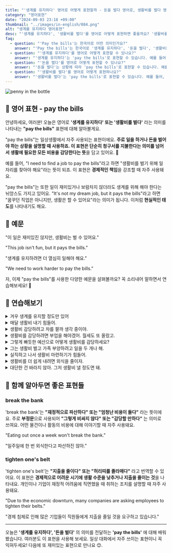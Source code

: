 ```yaml
---
title: "'생계를 유지하다' 영어로 어떻게 표현할까 - 돈을 벌다 영어로, 생활비를 벌다 영어로"
category: "영어표현"
date: "2024-09-03 23:18 +09:00"
thumbnail: "../images/in-english/084.png"
alt: "생계를 유지하다 영어표현"
desc: "'생계를 유지하다', '생활비를 벌다'를 영어로 어떻게 표현하면 좋을까요? '생활비를 벌기 위해 일자리를 찾아야 해요', '꿈꾸던 직업은 아니지만, 생활은 할 수 있어요' 등을 영어로 표현하는 법을 배워봅시다. 다양한 예문을 통해서 연습하고 본인의 표현으로 만들어 보세요."
faq:
  - question: "'Pay the bills'는 한국어로 어떤 의미인가요?"
    answer: "'Pay the bills'는 한국어로 '생계를 유지하다', '돈을 벌다', '생활비를 벌다', '생계를 꾸리다' 등으로 번역될 수 있습니다."
  - question: "'생계를 유지하다'를 영어로 어떻게 표현할 수 있나요?"
    answer: "'생계를 유지하다'는 'pay the bills'로 표현할 수 있습니다. 예를 들어, '생계를 유지하려면 더 열심히 일해야 해요'는 'We need to work harder to pay the bills'로 말할 수 있습니다."
  - question: "'돈을 벌다'를 영어로 어떻게 표현할 수 있나요?"
    answer: "'돈을 벌다'는 상황에 따라 'pay the bills'로 표현할 수 있습니다. 예를 들어, '생활비를 벌기 위해 일자리를 찾아야 해요'는 'I need to find a job to pay the bills'로 말할 수 있습니다."
  - question: "'생활비를 벌다'를 영어로 어떻게 표현하나요?"
    answer: "'생활비를 벌다'는 'pay the bills'로 표현할 수 있습니다. 예를 들어, '이 일은 재미있진 않지만, 생활비는 벌 수 있어요'는 'This job isn't fun, but it pays the bills'로 말할 수 있습니다."
---
```


![penny in the bottle](../images/in-english/084-1.avif)

## 🌟 영어 표현 - pay the bills

안녕하세요, 여러분! 오늘은 영어로 **'생계를 유지하다' 또는 '생활비를 벌다'** 라는 의미를 나타내는 **"pay the bills"** 표현에 대해 알아볼게요.

"pay the bills"는 일상생활에서 자주 사용되는 표현이에요. **주로 일을 하거나 돈을 벌어야 하는 상황을 설명할 때 사용하죠. 이 표현은 단순히 청구서를 지불한다는 의미를 넘어서 생활에 필요한 모든 비용을 감당한다는 뜻**을 담고 있어요. 💼

예를 들어, "I need to find a job to pay the bills"라고 하면 "생활비를 벌기 위해 일자리를 찾아야 해요"라는 뜻이 되죠. 이 표현은 **경제적인 책임**을 강조할 때 자주 사용돼요.

"pay the bills"는 또한 일이 재미있거나 보람차지 않더라도 생계를 위해 해야 한다는 뉘앙스도 가지고 있어요. "It's not my dream job, but it pays the bills"라고 하면 "꿈꾸던 직업은 아니지만, 생활은 할 수 있어요"라는 의미가 됩니다. 이처럼 **현실적인 태도**를 나타내기도 해요.

<script async src="https://pagead2.googlesyndication.com/pagead/js/adsbygoogle.js?client=ca-pub-1465612013356152"
     crossorigin="anonymous"></script>
<!-- engple-horizontal-ad -->

<ins class="adsbygoogle"
     style="display:block"
     data-ad-client="ca-pub-1465612013356152"
     data-ad-slot="2106896038"
     data-ad-format="auto"
     data-full-width-responsive="true"></ins>

<script>
     (adsbygoogle = window.adsbygoogle || []).push({});
</script>

## 📖 예문

"이 일은 재미있진 않지만, 생활비는 벌 수 있어요."

"This job isn't fun, but it pays the bills."

"생계를 유지하려면 더 열심히 일해야 해요."

"We need to work harder to pay the bills."

자, 이제 "pay the bills"를 사용한 다양한 예문을 살펴볼까요? 꼭 소리내어 말하면서 연습해보세요! 🚀

## 💬 연습해보기

<details>
<summary>겨우 생계를 유지할 정도만 있어</summary>
<span>We <a href="/blog/in-english/078.barely/">barely</a> have enough to pay the bills.</span>
</details>

<details>
<summary>매달 생활비 내기 힘들어.</summary>
<span>It's tough to pay the bills every month.</span>
</details>

<details>
<summary>생활비 감당하려고 차를 팔까 생각 중이야.</summary>
<span>I'm thinking of selling my car to help pay the bills.</span>
</details>

<details>
<summary>생활비를 감당하려면 부업을 해야겠어. 월세도 또 올랐고.</summary>
<span>I need to get a second job to pay the bills. Rent's gone up again.</span>
</details>

<details>
<summary>그렇게 빠듯한 예산으로 어떻게 생활비를 감당하세요?</summary>
<span>How do you <a href="/blog/in-english/175.manage-to/">manage to</a> pay the bills on such a tight budget?</span>
</details>

<details>
<summary>그는 생활비 벌고 가족 부양하려고 일을 두 개나 해.</summary>
<span>He's working two jobs just to pay the bills and support his family.</span>
</details>

<details>
<summary>실직하고 나서 생활비 마련하기가 힘들어.</summary>
<span>After losing my job, I'm <a href="/blog/잘-안돼-영어표현/">struggling to</a> pay the bills.</span>
</details>

<details>
<summary>생활비를 더 쉽게 내려면 외식을 줄이자.</summary>
<span>Let's <a href="/blog/in-english/059.cut-back-on/">cut back on</a> eating out so we can pay the bills more easily.</span>
</details>

<details>
<summary>대단한 건 바라지 않아. 그저 생활비 낼 정도면 돼.</summary>
<span>I'm not <a href="/blog/in-english/125.ask-for/">asking for</a> much, just enough to pay the bills.</span>
</details>

## 🤝 함께 알아두면 좋은 표현들

### break the bank

'break the bank'는 **"재정적으로 파산하다" 또는 "엄청난 비용이 들다"** 라는 뜻이에요. 주로 **부정문**으로 사용되어 **"그렇게 비싸지 않다" 또는 "감당할 만하다"** 는 의미로 쓰여요. 어떤 물건이나 활동의 비용에 대해 이야기할 때 자주 사용돼요.

"Eating out once a week won't break the bank."

"일주일에 한 번 외식한다고 파산하진 않아."

### tighten one's belt

'tighten one's belt'는 **"지출을 줄이다" 또는 "허리띠를 졸라매다"** 라고 번역할 수 있어요. 이 표현은 **경제적으로 어려운 시기에 생활 수준을 낮추거나 지출을 줄이는 것**을 나타내요. 개인이나 기업이 재정적 어려움에 직면했을 때 취하는 조치를 설명할 때 자주 사용돼요.

"Due to the economic downturn, many companies are asking employees to tighten their belts."

"경제 침체로 인해 많은 기업들이 직원들에게 지출을 줄일 것을 요구하고 있습니다."

---

오늘은 **'생계를 유지하다', '돈을 벌다'** 의 의미를 전달하는 **'pay the bills'** 에 대해 배워봤습니다. 여러분도 이 표현을 사용해 보세요. 일상 대화에서 자주 쓰이는 표현이니 꼭 익혀두세요! 다음에 또 재미있는 표현으로 만나요 😊.
